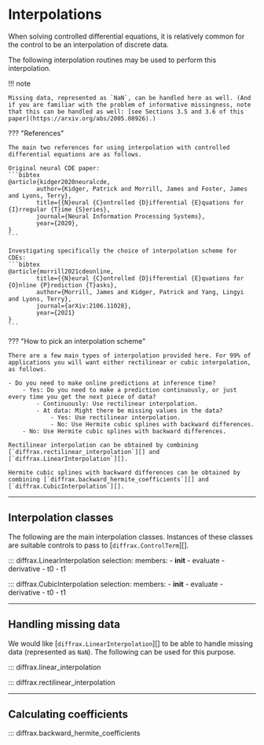 # Interpolations

When solving controlled differential equations, it is relatively common for the control to be an interpolation of discrete data.

The following interpolation routines may be used to perform this interpolation.

!!! note

    Missing data, represented as `NaN`, can be handled here as well. (And if you are familiar with the problem of informative missingness, note that this can be handled as well: [see Sections 3.5 and 3.6 of this paper](https://arxiv.org/abs/2005.08926).)

??? "References"

    The main two references for using interpolation with controlled differential equations are as follows.

    Original neural CDE paper:
    ```bibtex
    @article{kidger2020neuralcde,
            author={Kidger, Patrick and Morrill, James and Foster, James and Lyons, Terry},
            title={{N}eural {C}ontrolled {D}ifferential {E}quations for {I}rregular {T}ime {S}eries},
            journal={Neural Information Processing Systems},
            year={2020},
    }
    ```

    Investigating specifically the choice of interpolation scheme for CDEs:
    ```bibtex
    @article{morrill2021cdeonline,
            title={{N}eural {C}ontrolled {D}ifferential {E}quations for {O}nline {P}rediction {T}asks},
            author={Morrill, James and Kidger, Patrick and Yang, Lingyi and Lyons, Terry},
            journal={arXiv:2106.11028},
            year={2021}
    }
    ```


??? "How to pick an interpolation scheme"

    There are a few main types of interpolation provided here. For 99% of applications you will want either rectilinear or cubic interpolation, as follows.

    - Do you need to make online predictions at inference time?
        - Yes: Do you need to make a prediction continuously, or just every time you get the next piece of data?
            - Continuously: Use rectilinear interpolation.
            - At data: Might there be missing values in the data?
                - Yes: Use rectilinear interpolation.
                - No: Use Hermite cubic splines with backward differences.
        - No: Use Hermite cubic splines with backward differences.

    Rectilinear interpolation can be obtained by combining [`diffrax.rectilinear_interpolation`][] and [`diffrax.LinearInterpolation`][].

    Hermite cubic splines with backward differences can be obtained by combining [`diffrax.backward_hermite_coefficients`][] and [`diffrax.CubicInterpolation`][].

---

## Interpolation classes

The following are the main interpolation classes. Instances of these classes are suitable controls to pass to [`diffrax.ControlTerm`][].

::: diffrax.LinearInterpolation
    selection:
        members:
            - __init__
            - evaluate
            - derivative
            - t0
            - t1
        
::: diffrax.CubicInterpolation
    selection:
        members:
            - __init__
            - evaluate
            - derivative
            - t0
            - t1

---

## Handling missing data

We would like [`diffrax.LinearInterpolation`][] to be able to handle missing data (represented as `NaN`). The following can be used for this purpose.

::: diffrax.linear_interpolation

::: diffrax.rectilinear_interpolation

---

## Calculating coefficients

::: diffrax.backward_hermite_coefficients

